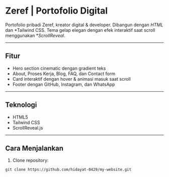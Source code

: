 # Zeref | Portofolio Digital

Portofolio pribadi Zeref, kreator digital & developer. Dibangun dengan *HTML* dan *Tailwind CSS. Tema gelap elegan dengan efek interaktif saat scroll menggunakan **ScrollReveal*.

---

## Fitur

- Hero section cinematic dengan gradient teks
- About, Proses Kerja, Blog, FAQ, dan Contact form
- Card interaktif dengan hover & animasi masuk saat scroll
- Footer dengan GitHub, Instagram, dan WhatsApp

---

## Teknologi

- HTML5  
- Tailwind CSS  
- ScrollReveal.js

---

## Cara Menjalankan

1. Clone repository:
```bash
git clone https://github.com/hidayat-0429/my-website.git